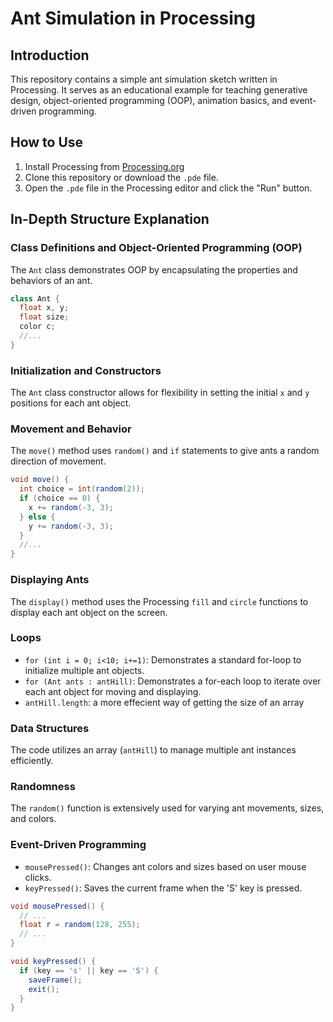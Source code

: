 # Ant Simulation in Processing

## Introduction

This repository contains a simple ant simulation sketch written in Processing. It serves as an educational example for teaching generative design, object-oriented programming (OOP), animation basics, and event-driven programming. 

## How to Use

1. Install Processing from [Processing.org](https://processing.org/)
2. Clone this repository or download the `.pde` file.
3. Open the `.pde` file in the Processing editor and click the "Run" button.

## In-Depth Structure Explanation

### Class Definitions and Object-Oriented Programming (OOP)

The `Ant` class demonstrates OOP by encapsulating the properties and behaviors of an ant.

```java
class Ant {
  float x, y;
  float size;
  color c;
  //...
}
```

### Initialization and Constructors

The `Ant` class constructor allows for flexibility in setting the initial `x` and `y` positions for each ant object.

### Movement and Behavior

The `move()` method uses `random()` and `if` statements to give ants a random direction of movement.

```java
void move() {
  int choice = int(random(2));
  if (choice == 0) {
    x += random(-3, 3);
  } else {
    y += random(-3, 3);
  }
  //...
}
```

### Displaying Ants

The `display()` method uses the Processing `fill` and `circle` functions to display each ant object on the screen.

### Loops

- `for (int i = 0; i<10; i+=1)`: Demonstrates a standard for-loop to initialize multiple ant objects.
- `for (Ant ants : antHill)`: Demonstrates a for-each loop to iterate over each ant object for moving and displaying.
- `antHill.length`: a more effecient way of getting the size of an array

### Data Structures

The code utilizes an array (`antHill`) to manage multiple ant instances efficiently.

### Randomness

The `random()` function is extensively used for varying ant movements, sizes, and colors.

### Event-Driven Programming

- `mousePressed()`: Changes ant colors and sizes based on user mouse clicks.
- `keyPressed()`: Saves the current frame when the 'S' key is pressed.

```java
void mousePressed() {
  // ...
  float r = random(128, 255);
  // ...
}

void keyPressed() {
  if (key == 's' || key == 'S') {
    saveFrame();
    exit();
  }
}
```

